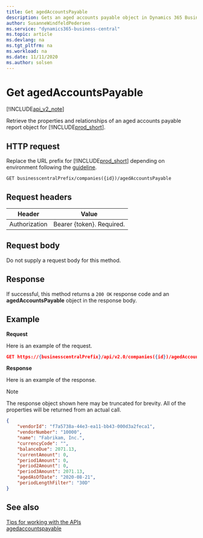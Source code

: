 ```yaml
---
title: Get agedAccountsPayable  
description: Gets an aged accounts payable object in Dynamics 365 Business Central.
author: SusanneWindfeldPedersen
ms.service: "dynamics365-business-central"
ms.topic: article
ms.devlang: na
ms.tgt_pltfrm: na
ms.workload: na
ms.date: 11/11/2020
ms.author: solsen
---
```


# Get agedAccountsPayable

[!INCLUDE[api_v2_note](../../../includes/api_v2_note.md)]

Retrieve the properties and relationships of an aged accounts payable report object for [!INCLUDE[prod_short](../../../includes/prod_short.md)].

## HTTP request
Replace the URL prefix for [!INCLUDE[prod_short](../../../includes/prod_short.md)] depending on environment following the [guideline](../../v2.0/endpoints-apis-for-dynamics.md).
```
GET businesscentralPrefix/companies({id})/agedAccountsPayable
```

## Request headers

|Header        |Value                     |
|--------------|--------------------------|
|Authorization |Bearer {token}. Required. |

## Request body
Do not supply a request body for this method.

## Response
If successful, this method returns a ```200 OK``` response code and an **agedAccountsPayable** object in the response body.

## Example

**Request**

Here is an example of the request.
```json
GET https://{businesscentralPrefix}/api/v2.0/companies({id})/agedAccountsPayable
```

**Response**

Here is an example of the response. 

> [!NOTE]  
>   The response object shown here may be truncated for brevity. All of the properties will be returned from an actual call.

```json
{
    "vendorId": "f7a5738a-44e3-ea11-bb43-000d3a2feca1",
    "vendorNumber": "10000",
    "name": "Fabrikam, Inc.",
    "currencyCode": "",
    "balanceDue": 2071.13,
    "currentAmount": 0,
    "period1Amount": 0,
    "period2Amount": 0,
    "period3Amount": 2071.13,
    "agedAsOfDate": "2020-08-21",
    "periodLengthFilter": "30D"
}
```


## See also
[Tips for working with the APIs](../../developer/devenv-connect-apps-tips.md)    
[agedaccountspayable](../resources/dynamics_agedaccountspayable.md)    
